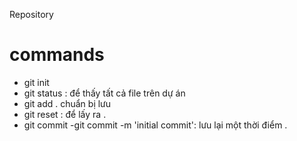 Repository

# commands

- git init
- git status : để thấy tất cả file trên dự án
- git add . chuẩn bị lưu
- git reset : để lấy ra .
- git commit
  -git commit -m 'initial commit': lưu lại một thời điểm .
